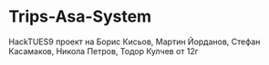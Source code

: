 # Trips-Asa-System
HackTUES9 проект на Борис Кисьов, Мартин Йорданов, Стефан Касамаков, Никола Петров, Тодор Кулчев от 12г
